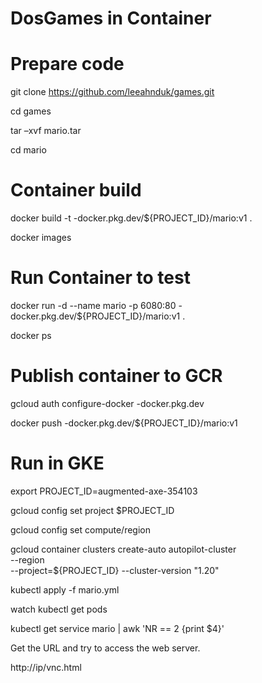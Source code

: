# DosGames in Container
# Prepare code
git clone https://github.com/leeahnduk/games.git

cd games

tar –xvf mario.tar

cd mario 
# Container build
docker build -t <region>-docker.pkg.dev/${PROJECT_ID}/mario:v1 . 
  
docker images
# Run Container to test
  docker run -d --name mario -p 6080:80 <region>-docker.pkg.dev/${PROJECT_ID}/mario:v1 .
  
  docker ps
# Publish container to GCR
  gcloud auth configure-docker <region>-docker.pkg.dev
  
  docker push <region>-docker.pkg.dev/${PROJECT_ID}/mario:v1
# Run in GKE
  export PROJECT_ID=augmented-axe-354103

  gcloud config set project $PROJECT_ID

  gcloud config set compute/region <region>
  
  gcloud container clusters create-auto autopilot-cluster \
    --region <region> \
    --project=${PROJECT_ID} --cluster-version "1.20"
  
  kubectl apply -f mario.yml

  watch kubectl get pods 

  kubectl get service mario | awk 'NR == 2 {print $4}'

  Get the URL and try to access the web server.

  http://ip/vnc.html



  
